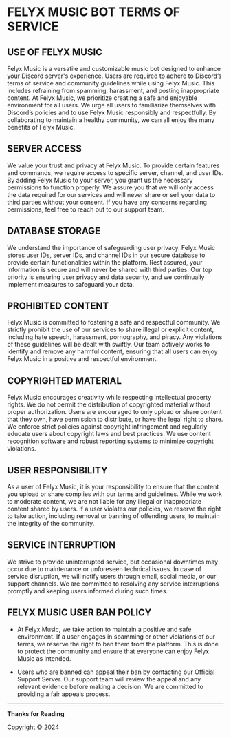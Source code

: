 # FELYX MUSIC BOT TERMS OF SERVICE

## USE OF FELYX MUSIC

Felyx Music is a versatile and customizable music bot designed to enhance your Discord server's experience. Users are required to adhere to Discord’s terms of service and community guidelines while using Felyx Music. This includes refraining from spamming, harassment, and posting inappropriate content. At Felyx Music, we prioritize creating a safe and enjoyable environment for all users. We urge all users to familiarize themselves with Discord’s policies and to use Felyx Music responsibly and respectfully. By collaborating to maintain a healthy community, we can all enjoy the many benefits of Felyx Music.

## SERVER ACCESS

We value your trust and privacy at Felyx Music. To provide certain features and commands, we require access to specific server, channel, and user IDs. By adding Felyx Music to your server, you grant us the necessary permissions to function properly. We assure you that we will only access the data required for our services and will never share or sell your data to third parties without your consent. If you have any concerns regarding permissions, feel free to reach out to our support team.

## DATABASE STORAGE

We understand the importance of safeguarding user privacy. Felyx Music stores user IDs, server IDs, and channel IDs in our secure database to provide certain functionalities within the platform. Rest assured, your information is secure and will never be shared with third parties. Our top priority is ensuring user privacy and data security, and we continually implement measures to safeguard your data.

## PROHIBITED CONTENT

Felyx Music is committed to fostering a safe and respectful community. We strictly prohibit the use of our services to share illegal or explicit content, including hate speech, harassment, pornography, and piracy. Any violations of these guidelines will be dealt with swiftly. Our team actively works to identify and remove any harmful content, ensuring that all users can enjoy Felyx Music in a positive and respectful environment.

## COPYRIGHTED MATERIAL

Felyx Music encourages creativity while respecting intellectual property rights. We do not permit the distribution of copyrighted material without proper authorization. Users are encouraged to only upload or share content that they own, have permission to distribute, or have the legal right to share. We enforce strict policies against copyright infringement and regularly educate users about copyright laws and best practices. We use content recognition software and robust reporting systems to minimize copyright violations.

## USER RESPONSIBILITY

As a user of Felyx Music, it is your responsibility to ensure that the content you upload or share complies with our terms and guidelines. While we work to moderate content, we are not liable for any illegal or inappropriate content shared by users. If a user violates our policies, we reserve the right to take action, including removal or banning of offending users, to maintain the integrity of the community.

## SERVICE INTERRUPTION

We strive to provide uninterrupted service, but occasional downtimes may occur due to maintenance or unforeseen technical issues. In case of service disruption, we will notify users through email, social media, or our support channels. We are committed to resolving any service interruptions promptly and keeping users informed during such times.

## FELYX MUSIC USER BAN POLICY

- At Felyx Music, we take action to maintain a positive and safe environment. If a user engages in spamming or other violations of our terms, we reserve the right to ban them from the platform. This is done to protect the community and ensure that everyone can enjoy Felyx Music as intended.

- Users who are banned can appeal their ban by contacting our Official Support Server. Our support team will review the appeal and any relevant evidence before making a decision. We are committed to providing a fair appeals process.

---

**Thanks for Reading**

Copyright © 2024
